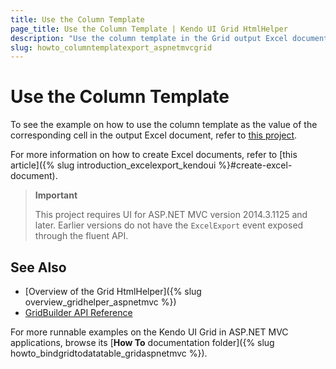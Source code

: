 ```yaml
---
title: Use the Column Template
page_title: Use the Column Template | Kendo UI Grid HtmlHelper
description: "Use the column template in the Grid output Excel document."
slug: howto_columntemplatexport_aspnetmvcgrid
---
```


# Use the Column Template

To see the example on how to use the column template as the value of the corresponding cell in the output Excel document, refer to [this project](https://github.com/telerik/ui-for-aspnet-mvc-examples/tree/master/grid/column-template-excel).

For more information on how to create Excel documents, refer to [this article]({% slug introduction_excelexport_kendoui %}#create-excel-document).

> **Important**
>
> This project requires UI for ASP.NET MVC version 2014.3.1125 and later. Earlier versions do not have the `ExcelExport` event exposed through the fluent API.

## See Also

* [Overview of the Grid HtmlHelper]({% slug overview_gridhelper_aspnetmvc %})
* [GridBuilder API Reference](/api/aspnet-mvc/Kendo.Mvc.UI.Fluent/AutoCompleteBuilder)

For more runnable examples on the Kendo UI Grid in ASP.NET MVC applications, browse its [**How To** documentation folder]({% slug howto_bindgridtodatatable_gridaspnetmvc %}).
